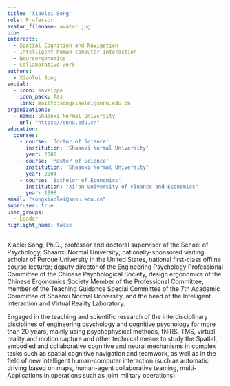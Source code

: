 ```yaml
---
title: 'Xiaolei Song'
role: Professor
avatar_filename: avatar.jpg
bio: 
interests:
  - Spatial Cognition and Navigation
  - Intelligent human-computer interaction
  - Neuroergonomics
  - Collaborative work
authors:
  - Xiaolei Song
social:
  - icon: envelope
    icon_pack: fas
    link: mailto:songxiaolei@snnu.edu.cn
organizations:
  - name: Shaanxi Normal University
    url: "https://snnu.edu.cn"
education:
  courses: 
    - course: 'Doctor of Science'
      institution: 'Shaanxi Normal University'
      year: 2008
    - course: 'Master of Science'
      institution: 'Shaanxi Normal University'
      year: 2004
    - course: 'Bachelor of Economics'
      institution: "Xi'an University of Finance and Economics"
      year: 1998
email: "songxiaolei@snnu.edu.cn"
superuser: true
user_groups:
  - Leader
highlight_name: false
---
```


Xiaolei Song, Ph.D., professor and doctoral supervisor of the School of Psychology, Shaanxi Normal University; nationally-sponsored visiting scholar of Purdue University in the United States, national first-class offline course lecturer; deputy director of the Engineering Psychology Professional Committee of the Chinese Psychological Society, design ergonomics of the Chinese Ergonomics Society Member of the Professional Committee, member of the Teaching Guidance Special Committee of the 7th Academic Committee of Shaanxi Normal University, and the head of the Intelligent Interaction and Virtual Reality Laboratory.

Engaged in the teaching and scientific research of the interdisciplinary disciplines of engineering psychology and cognitive psychology for more than 20 years, mainly using psychophysical methods, fNIRS, TMS, virtual reality and motion capture and other technical means to study the Spatial, embodied and collaborative cognitive and neural mechanisms in complex tasks such as spatial cognitive navigation and teamwork, as well as in the field of new intelligent human-computer interaction (such as automatic driving based on maps, human-agent collaborative teaming, multi- Applications in operations such as joint military operations).